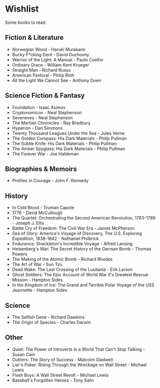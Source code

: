 # Wishlist

Some books to read.

## Fiction & Literature
* Norwegian Wood - Haruki Murakami
* Bucky F*cking Dent - David Duchovny
* Warrior of the Light: A Manual - Paulo Coelho
* Ordinary Grace - William Kent Krueger
* Straight Man - Richard Russo
* American Pastoral - Philip Roth
* All the Light We Cannot See - Anthony Doerr

## Science Fiction & Fantasy
* Foundation - Isaac Asimov
* Cryptonomicon - Neal Stephenson
* Seveneves - Neal Stephenson
* The Martian Chronicles - Ray Bradbury
* Hyperion - Dan Simmons
* Twenty Thousand Leagues Under the Sea - Jules Verne
* The Golden Compass: His Dark Materials - Philip Pullman
* The Subtle Knife: His Dark Materials - Philip Pullman
* The Amber Spyglass: His Dark Materials - Philip Pullman
* The Forever War - Joe Haldeman

## Biographies & Memoirs
* Profiles in Courage - John F. Kennedy

## History
* In Cold Blood - Truman Capote
* 1776 - David McCullough
* The Quartet: Orchestrating the Second American Revolution, 1783-1789 - Joseph J. Ellis
* Battle Cry of Freedom: The Civil War Era - James McPherson
* Sea of Glory: America's Voyage of Discovery, The U.S. Exploring Expedition, 1838-1842 - Nathaniel Philbrick
* Endurance: Shackleton's Incredible Voyage - Alfred Lansing
* Heisenberg's War: The Secret History of the German Bomb - Thomas Powers
* The Making of the Atomic Bomb - Richard Rhodes
* The Art of War - Sun Tzu
* Dead Wake: The Last Crossing of the Lusitania - Erik Larson
* Ghost Soldiers: The Epic Account of World War II's Greatest Rescue Mission - Hampton Sides
* In the Kingdom of Ice: The Grand and Terrible Polar Voyage of the USS Jeannette - Hampton Sides

## Science
* The Selfish Gene - Richard Dawkins
* The Origin of Species - Charles Darwin

## Other
* Quiet: The Power of Introverts in a World That Can't Stop Talking - Susan Cain
* Outliers: The Story of Success - Malcolm Gladwell
* Liar's Poker: Rising Through the Wreckage on Wall Street - Michael Lewis
* Flash Boys: A Wall Street Revolt - Michael Lewis
* Baseball's Forgotten Heroes - Tony Salin